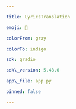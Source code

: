```yaml
---

title: LyricsTranslation

emoji: 🎵

colorFrom: gray

colorTo: indigo

sdk: gradio

sdk\_version: 5.48.0

app\_file: app.py

pinned: false

---
```


